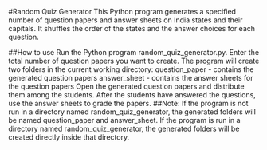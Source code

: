 #Random Quiz Generator
This Python program generates a specified number of question papers and answer sheets on India states and their capitals. It shuffles the order of the states and the answer choices for each question.

##How to use
Run the Python program random_quiz_generator.py.
Enter the total number of question papers you want to create.
The program will create two folders in the current working directory:
question_paper - contains the generated question papers
answer_sheet - contains the answer sheets for the question papers
Open the generated question papers and distribute them among the students.
After the students have answered the questions, use the answer sheets to grade the papers.
##Note: 
If the program is not run in a directory named random_quiz_generator, the generated folders will be named question_paper and answer_sheet. If the program is run in a directory named random_quiz_generator, the generated folders will be created directly inside that directory.

